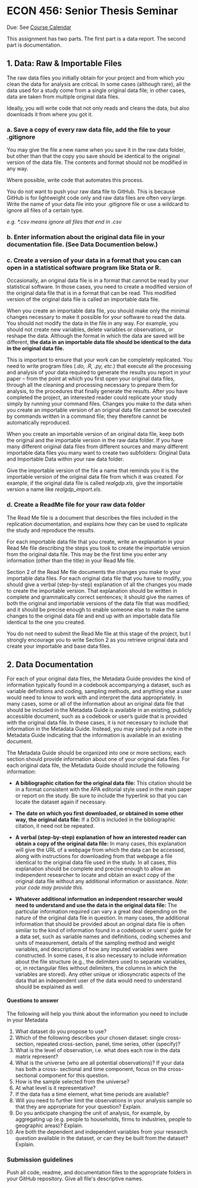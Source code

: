 # ECON 456: Senior Thesis Seminar

Due: See [Course Calendar](../README.md)

This assignment has two parts. The first part is a data report. The second part is documentation. 

## 1. Data: Raw & Importable Files

The raw data files you initially obtain for your project and from which you clean the data for
analysis are critical. In some cases (although rare), all the data used for a study
come from a single original data file; in other cases, data are taken from multiple original data
files.

Ideally, you will write code that not only reads and cleans the data, but also downloads it from where you got it.

### a. Save a copy of every raw data file, add the file to your .gitignore

You may give the file a new name when you save it in the raw data folder, but other than that the copy you save should be identical to the original version of the data file. The contents and format should not be modified in any way.

Where possible, write code that automates this process. 

You do not want to push your raw data file to GitHub. This is because GitHub is for lightweight code only and raw data files are often very large. Write the name of your data file into your .gitignore file or use a wildcard to ignore all files of a certain type.

_e.g. *.csv means ignore all files that end in .csv_

### b. Enter information about the original data file in your documentation file. (See Data Documention below.)

### c. Create a version of your data in a format that you can can open in a statistical software program like Stata or R.

Occasionally, an original data file is in a format that cannot be read by your statistical software. In those cases,
you need to create a modified version of the original data file that is in a format that can be
read. This modified version of the original data file is called an importable data file.

When you create an importable data file, you should make only the minimal changes necessary
to make it possible for your software to read the data. You should not modify the data in the
file in any way. For example, you should not create new variables, delete variables or
observations, or reshape the data. Although the format in which the data are saved will be
different, **the data in an importable data file should be identical to the data in the original data file.**

This is important to ensure that your work can be completely replicated. You need to write
program files (_.do, .R, .py, etc._) that execute all the processing and analysis of your data
required to generate the results you report in your paper – from the point at which you first
open your original data files, through all the cleaning and processing necessary to prepare them
for analysis, to the procedures that finally generate the results. After you have completed the
project, an interested reader could replicate your study simply by running your command files.
Changes you make to the data when you create an importable version of an original data file
cannot be executed by commands written in a command file; they therefore cannot be
automatically reproduced.

When you create an importable version of an original data file, keep both the original and the
importable version in the raw data folder. If you have many different original data files
from different sources and many different importable data files you many want to create two
subfolders: Original Data and Importable Data within your raw data folder.

Give the importable version of the file a name that reminds you it is the importable version of
the original data file from which it was created. For example, if the original data file is
called _realgdp.xls_, give the importable version a name like *realgdp_import.xls*.

### d. Create a ReadMe file for your raw data folder

The Read Me file is a document that describes the files included in the replication
documentation, and explains how they can be used to replicate the study and reproduce the
results.

For each importable data file that you create, write an explanation in your Read Me file
describing the steps you took to create the importable version from the original data file. This
may be the first time you enter any information (other than the title) in your Read Me file.

Section 2 of the Read Me file documents the changes you make to your importable data files.
For each original data file that you have to modify, you should give a verbal (step-by-step)
explanation of all the changes you made to create the importable version. That explanation
should be written in complete and grammatically correct sentences; it should give the names
of both the original and importable versions of the data file that was modified; and it should be
precise enough to enable someone else to make the same changes to the original data file and
end up with an importable data file identical to the one you created.

You do not need to submit the Read Me file at this stage of the project, but I strongly encourage
you to write Section 2 as you retrieve original data and create your importable and base data
files.

## 2. Data Documentation

For each of your original data files, the Metadata Guide provides the kind of information typically
found in a codebook accompanying a dataset, such as variable definitions and coding, sampling
methods, and anything else a user would need to know to work with and interpret the data
appropriately. In many cases, some or all of the information about an original data file that should
be included in the Metadata Guide is available in an existing, publicly accessible document, such
as a codebook or user’s guide that is provided with the original data file. In these cases, it is not
necessary to include that information in the Metadata Guide. Instead, you may simply put a note
in the Metadata Guide indicating that the information is available in an existing document.

The Metadata Guide should be organized into one or more sections; each section should provide
information about one of your original data files. For each original data file, the Metadata Guide
should include the following information:

- **A bibliographic citation for the original data file:** This citation should be in a format
consistent with the APA editorial style used in the main paper or report on the study. Be
sure to include the hyperlink so that you can locate the dataset again if necessary.

- **The date on which you first downloaded, or obtained in some other way, the original data file:** 
If a DOI is included in the bibliographic citation, it need not be repeated.

- **A verbal (step-by-step) explanation of how an interested reader can obtain a copy of the original data file:** 
    In many cases, this explanation will give the URL of a webpage from which the data can be accessed, along with 
    instructions for downloading from that webpage a file identical to the original data file used in the study. In all cases, 
    this explanation should be complete and precise enough to allow an independent researcher to locate and obtain an
    exact copy of the original data file without any additional information or assistance. _Note: your code may provide this._

- **Whatever additional information an independent researcher would need to understand and use the data in the original data file:** 
The particular information required can vary a
great deal depending on the nature of the original data file in question. In many cases, the
additional information that should be provided about an original data file is often similar
to the kind of information found in a codebook or users’ guide for a data set, such as
variable names and definitions, coding schemes and units of measurement, details of the
sampling method and weight variables, and descriptions of how any imputed variables
were constructed. In some cases, it is also necessary to include information about the file
structure (e.g., the delimiters used to separate variables, or, in rectangular files without
delimiters, the columns in which the variables are stored). Any other unique or
idiosyncratic aspects of the data that an independent user of the data would need to
understand should be explained as well.

#### Questions to answer

The following will help you think about the information you need to include in your Metadata

1. What dataset do you propose to use?
2. Which of the following describes your chosen dataset: single cross-section, repeated
cross-section, panel, time series, other (specify)?
3. What is the level of observation, i.e. what does each row in the data matrix represent?
4. What is the universe (who are all potential observations)? If your data has both a cross-
sectional and time component, focus on the cross-sectional component for this question.
5. How is the sample selected from the universe?
6. At what level is it representative?
7. If the data has a time element, what time periods are available?
8. Will you need to further limit the observations in your analysis sample so that they are
appropriate for your question? Explain.
9. Do you anticipate changing the unit of analysis, for example, by aggregating up (e.g.
people to households, firms to industries, people to geographic areas)? Explain.
10. Are both the dependent and independent variables from your research question available
in the dataset, or can they be built from the dataset? Explain.

### Submission guidelines

Push all code, readme, and documentation files to the appropriate folders in your GitHub repository. Give all file's descriptive names.
